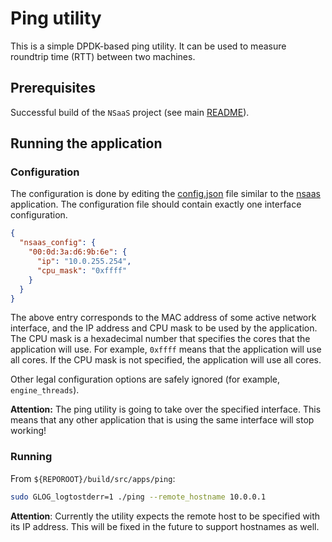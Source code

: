 # Ping utility

This is a simple DPDK-based ping utility. It can be used to measure roundtrip
time (RTT) between two machines.


## Prerequisites

Successful build of the `NSaaS` project (see main [README](../../../README.md)).

## Running the application

### Configuration

The configuration is done by editing the [config.json](../nsaas/config.json) file similar to the [nsaas](../nsaas) application. The configuration file should contain exactly one interface configuration.

```json
{
  "nsaas_config": {
    "00:0d:3a:d6:9b:6e": {
      "ip": "10.0.255.254",
      "cpu_mask": "0xffff"
    }
  }
}
```

The above entry corresponds to the MAC address of some active network interface, and the IP address and CPU mask to be used by the application. The CPU mask is a hexadecimal number that specifies the cores that the application will use. For example, `0xffff` means that the application will use all cores. If the CPU mask is not specified, the application will use all cores.

Other legal configuration options are safely ignored (for example, `engine_threads`).

**Attention:** The ping utility is going to take over the specified interface. This means that any other application that is using the same interface will stop working!

### Running

From `${REPOROOT}/build/src/apps/ping`:

```bash
sudo GLOG_logtostderr=1 ./ping --remote_hostname 10.0.0.1
```
**Attention**: Currently the utility expects the remote host to be specified with its IP address. This will be fixed in the future to support hostnames as well.
